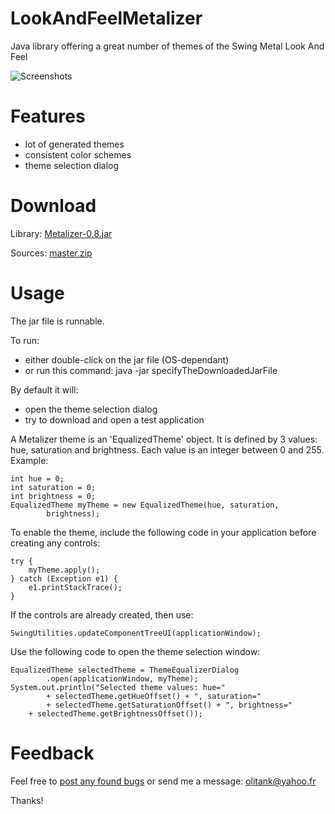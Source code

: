 LookAndFeelMetalizer
====================

Java library offering a great number of themes of the Swing Metal Look And Feel

![Screenshots](https://raw.github.com/olitank/LookAndFeelMetalizer/master/screenshots/all.png)

Features
========

- lot of generated themes
- consistent color schemes
- theme selection dialog

Download
========

Library: [Metalizer-0.8.jar](https://raw.github.com/olitank/LookAndFeelMetalizer/master/target/Metalizer-0.8.jar)

Sources: [master.zip](https://github.com/olitank/LookAndFeelMetalizer/archive/master.zip)

Usage
=====

The jar file is runnable.

To run:
- either double-click on the jar file (OS-dependant)
- or run this command: java -jar specifyTheDownloadedJarFile

By default it will:
- open the theme selection dialog
- try to download and open a test application

A Metalizer theme is an 'EqualizedTheme' object.
It is defined by 3 values: hue, saturation and brightness.
Each value is an integer between 0 and 255.
Example:

    int hue = 0;
    int saturation = 0;
    int brightness = 0;
    EqualizedTheme myTheme = new EqualizedTheme(hue, saturation,
            brightness);

To enable the theme, 
include the following code in your application
before creating any controls:

    try {
        myTheme.apply();
    } catch (Exception e1) {
        e1.printStackTrace();
    }

If the controls are already created, then use:

    SwingUtilities.updateComponentTreeUI(applicationWindow);
    
Use the following code to
open the theme selection window:

    EqualizedTheme selectedTheme = ThemeEqualizerDialog
            .open(applicationWindow, myTheme);
    System.out.println("Selected theme values: hue="
            + selectedTheme.getHueOffset() + ", saturation="
            + selectedTheme.getSaturationOffset() + ", brightness="
        + selectedTheme.getBrightnessOffset());


Feedback
========

Feel free to [post any found bugs](https://github.com/olitank/LookAndFeelMetalizer/issues) or send me a message: olitank@yahoo.fr

Thanks!
